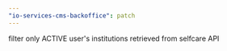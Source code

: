 ```yaml
---
"io-services-cms-backoffice": patch
---
```


filter only ACTIVE user's institutions retrieved from selfcare API
